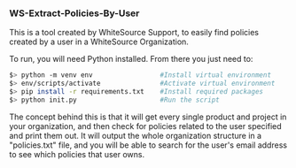 ### WS-Extract-Policies-By-User

This is a tool created by WhiteSource Support, to easily find policies created by a user in a WhiteSource Organization. 

To run, you will need Python installed. From there you just need to:

```bash
$> python -m venv env                 #Install virtual environment
$> env/scripts/activate               #Activate virtual environment
$> pip install -r requirements.txt    #Install required packages
$> python init.py                     #Run the script
```

The concept behind this is that it will get every single product and project in your organization, and then check for policies related to the user specified and print them out. It will output the whole organization structure in a "policies.txt" file, and you will be able to search for the user's email address to see which policies that user owns.
